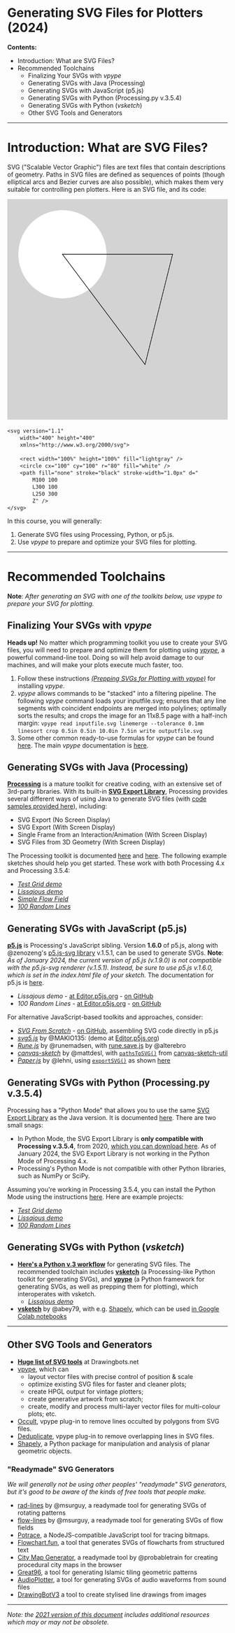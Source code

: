 # Generating SVG Files for Plotters (2024)

**Contents:** 

* Introduction: What are SVG Files?
* Recommended Toolchains
	* Finalizing Your SVGs with *vpype*
	* Generating SVGs with Java (Processing)
	* Generating SVGs with JavaScript (p5.js)
	* Generating SVGs with Python (Processing.py v.3.5.4)
	* Generating SVGs with Python (*vsketch*)
	* Other SVG Tools and Generators

---

# Introduction: What are SVG Files?

SVG ("Scalable Vector Graphic") files are text files that contain descriptions of geometry. Paths in SVG files are defined as sequences of points (though elliptical arcs and Bezier curves are also possible), which makes them very suitable for controlling pen plotters. Here is an SVG file, and its code: 

<img src="simple_svg.svg">

```
<svg version="1.1"
	width="400" height="400"
	xmlns="http://www.w3.org/2000/svg">

	<rect width="100%" height="100%" fill="lightgray" />
	<circle cx="100" cy="100" r="80" fill="white" />
	<path fill="none" stroke="black" stroke-width="1.0px" d="
		M100 100 
		L300 100 
		L250 300 
		Z" />
</svg>
```

In this course, you will generally: 

1. Generate SVG files using Processing, Python, or p5.js.
2. Use *vpype* to prepare and optimize your SVG files for plotting. 

---

# Recommended Toolchains

**Note**: *After generating an SVG with one of the toolkits below, use vpype to prepare your SVG for plotting.* 

## Finalizing Your SVGs with *vpype*

**Heads up!** No matter which programming toolkit you use to create your SVG files, you will need to prepare and optimize them for plotting using [*vpype*](https://github.com/abey79/vpype), a powerful command-line tool. Doing so will help avoid damage to our machines, and will make your plots execute much faster, too. 

1. Follow these instructions [*(Prepping SVGs for Plotting with vpype)*](vpype_svg_prep/README.md) for installing *vpype*.
2. *vpype* allows commands to be "stacked" into a filtering pipeline. The following *vpype* command loads your inputfile.svg; ensures that any line segments with coincident endpoints are merged into polylines; optimally sorts the results; and crops the image for an 11x8.5 page with a half-inch margin: `vpype read inputfile.svg linemerge --tolerance 0.1mm linesort crop 0.5in 0.5in 10.0in 7.5in write outputfile.svg`
3. Some other common ready-to-use formulas for *vpype* can be found [here](https://github.com/abey79/vpype?tab=readme-ov-file#examples). The main *vpype* documentation is [here](https://vpype.readthedocs.io/en/latest/index.html). 

## Generating SVGs with Java (Processing)

[**Processing**](https://processing.org/) is a mature toolkit for creative coding, with an extensive set of 3rd-party libraries. With its built-in [**SVG Export Library**](https://processing.org/reference/libraries/svg/index.html), Processing provides several different ways of using Java to generate SVG files (with [code samples provided here](https://processing.org/reference/libraries/svg/index.html)), including: 

* SVG Export (No Screen Display)
* SVG Export (With Screen Display)
* Single Frame from an Interaction/Animation (With Screen Display)
* SVG Files from 3D Geometry (With Screen Display)

The Processing toolkit is documented [here](https://processing.org/reference) and [here](https://processing.org/environment). The following example sketches should help you get started. These work with both Processing 4.x and Processing 3.5.4:

* [*Test Grid demo*](processing_java/svg_testgrid/svg_testgrid.pde)
* [*Lissajous demo*](processing_java/svg_lissajous/svg_lissajous.pde)
* [*Simple Flow Field*](processing_java/svg_simpleFlowField/svg_simpleFlowField.pde)
* [*100 Random Lines*](processing_java/svg_random_lines/svg_random_lines.pde)


## Generating SVGs with JavaScript (p5.js)

[**p5.js**](https://p5js.org/) is Processing's JavaScript sibling. Version **1.6.0** of p5.js, along with @zenozeng's [p5.js-svg library](https://github.com/zenozeng/p5.js-svg) v.1.5.1, can be used to generate SVGs. **Note**: *As of January 2024, the current version of p5.js (v.1.9.0) is not compatible with the p5.js-svg renderer (v.1.5.1). Instead, be sure to use p5.js v.1.6.0, which is set in the index.html file of your sketch.* The documentation for p5.js is [here](https://p5js.org/reference/).

* *Lissajous demo* - [at Editor.p5js.org](https://editor.p5js.org/golan/sketches/JBWOKOQYH) - [on GitHub](p5js/svg_lissajous/sketch.js)
* *100 Random Lines* - [at Editor.p5js.org](https://editor.p5js.org/golan/sketches/afWmQU4yg) - [on GitHub](p5js/svg_lissajous/sketch.js)

For alternative JavaScript-based toolkits and approaches, consider: 

* [*SVG From Scratch*](https://editor.p5js.org/golan/sketches/cR3C_JI1-) - [on GitHub](p5js/svg_from_scratch/sketch.js), assembling SVG code directly in p5.js
* [*svg5.js*](https://www.npmjs.com/package/svg5) by @MAKIO135:  (demo at [Editor.p5js.org](https://editor.p5js.org/golan/sketches/QbOhi4I1v))
* [*Rune.js*](http://runemadsen.github.io/rune.js/) by @runemadsen, with [rune.save.js](https://www.npmjs.com/package/rune.save.js) by @alterebro
* [*canvas-sketch*](https://github.com/mattdesl/canvas-sketch/) by @mattdesl, with [```pathsToSVG()```](https://github.com/mattdesl/canvas-sketch-util/blob/master/docs/penplot.md#pathsToSVG) from [canvas-sketch-util](https://github.com/mattdesl/canvas-sketch-util/blob/master/docs/penplot.md)
* [*Paper.js*](http://paperjs.org/) by @lehni, using [```exportSVG()```](http://paperjs.org/reference/project/#exportsvg) as shown [here](http://paperjs.org/features/#svg-import-and-export) 

## Generating SVGs with Python (Processing.py v.3.5.4)

Processing has a "Python Mode" that allows you to use the same [SVG Export Library](https://processing.org/reference/libraries/svg/index.html) as the Java version. It is documented [here](https://py.processing.org/tutorials/gettingstarted/). There are two small snags: 

* In Python Mode, the SVG Export Library is **only compatible with Processing v.3.5.4**, from 2020, [which you can download here](https://processing.org/releases). As of January 2024, the SVG Export Library is not working in the Python Mode of Processing 4.x. 
* Processing's Python Mode is not compatible with other Python libraries, such as NumPy or SciPy. 

Assuming you're working in Processing 3.5.4, you can install the Python Mode using the instructions [here](https://py.processing.org/tutorials/gettingstarted/). Here are example projects:

* [*Test Grid demo*](processing_py_3.5.4/svg_testgrid/svg_testgrid.pyde)
* [*Lissajous demo*](processing_py_3.5.4/svg_lissajous/svg_lissajous.pyde)
* [*100 Random Lines*](processing_py_3.5.4/svg_random_lines/svg_random_lines.pyde)


## Generating SVGs with Python (*vsketch*)

* [**Here's a Python v.3 workflow**](python/README.md) for generating SVG files. The recommended toolchain includes [**vsketch**](https://github.com/abey79/vsketch) (a Processing-like Python toolkit for generating SVGs), and [**vpype**](https://vpype.readthedocs.io/en/latest/index.html) (a Python framework for generating SVGs, as well as prepping them for plotting), which interoperates with vsketch.
  * [*Lissajous demo*](python/svg_lissajous/sketch_svg_lissajous.py)
* [**vsketch**](https://github.com/abey79/vsketch) by @abey79, with e.g. [Shapely](https://shapely.readthedocs.io/en/latest/), which can be used [in Google Colab notebooks](https://vsketch.readthedocs.io/en/latest/install.html#using-notebooks)


---

## Other SVG Tools and Generators

* [**Huge list of SVG tools**](https://drawingbots.net/resources#5) at Drawingbots.net
* [vpype](https://github.com/abey79/vpype), which can 
  * layout vector files with precise control of position & scale
  * optimize existing SVG files for faster and cleaner plots;
  * create HPGL output for vintage plotters;
  * create generative artwork from scratch;
  * create, modify and process multi-layer vector files for multi-colour plots; etc.
* [Occult](https://github.com/LoicGoulefert/occult), vpype plug-in to remove lines occulted by polygons from SVG files.
* [Deduplicate](https://github.com/LoicGoulefert/deduplicate), vpype plug-in to remove overlapping lines in SVG files.
* [Shapely](https://shapely.readthedocs.io/en/latest/project.html), a Python package for manipulation and analysis of planar geometric objects.


### "Readymade" SVG Generators

*We will generally not be using other peoples' "readymade" SVG generators, but it's good to be aware of the kinds of free tools that people make.*

* [rad-lines](https://msurguy.github.io/rad-lines/) by @msurguy, a readymade tool for generating SVGs of rotating patterns
* [flow-lines](https://msurguy.github.io/flow-lines/) by @msurguy, a readymade tool for generating SVGs of flow fields
* [Potrace](https://www.npmjs.com/package/potrace), a NodeJS-compatible JavaScript tool for tracing bitmaps.
* [Flowchart.fun](https://flowchart.fun/), a tool that generates SVGs of flowcharts from structured text
* [City Map Generator](https://maps.probabletrain.com/#/), a readymade tool by @probabletrain for creating procedural city maps in the browser
* [Great96](https://isohedral.ca/great-96/), a tool for generating Islamic tiling geometric patterns
* [AudioPlotter](https://audioplotter.ars.is/), a tool for generating SVGs of audio waveforms from sound files
* [DrawingBotV3](https://github.com/SonarSonic/DrawingBotV3) a tool to create stylised line drawings from images

---

*Note: the [2021 version of this document](2021/README_2021.md) includes additional resources which may or may not be obsolete.*